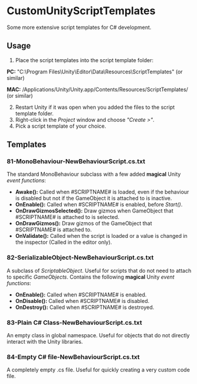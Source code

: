 # CustomUnityScriptTemplates
Some more extensive script templates for C# development.

## Usage
1. Place the script templates into the script template folder:

  **PC:** "C:\Program Files\Unity\Editor\Data\Resources\ScriptTemplates" (or similar)
  
  **MAC:** /Applications/Unity/Unity.app/Contents/Resources/ScriptTemplates/ (or similar)
  
2. Restart Unity if it was open when you added the files to the script template folder.
3. Right-click in the *Project* window and choose *"Create >"*.
4. Pick a script template of your choice.
  
## Templates
### 81-MonoBehaviour-NewBehaviourScript.cs.txt
The standard MonoBehaviour subclass with a few added **magical** Unity *event functions*:
-  **Awake():** Called when #SCRIPTNAME# is loaded, even if the behaviour is disabled but not if the GameObject it is attached to is inactive.
-  **OnEnable():** Called when #SCRIPTNAME# is enabled, before *Start()*.
-  **OnDrawGizmosSelected():** Draw gizmos when GameObject that #SCRIPTNAME# is attached to is selected.
-  **OnDrawGizmos():** Draw gizmos of the GameObject that #SCRIPTNAME# is attached to.
-  **OnValidate():** Called when the script is loaded or a value is changed in the inspector (Called in the editor only).


### 82-SerializableObject-NewBehaviourScript.cs.txt
A subclass of *ScriptableObject*. Useful for scripts that do not need to attach to specific *GameObjects*.
    Contains the following **magical** Unity *event functions*:
- **OnEnable():** Called when #SCRIPTNAME# is enabled.
- **OnDisable():** Called when #SCRIPTNAME# is disabled.
- **OnDestroy():** Called when #SCRIPTNAME# is destroyed.
 

### 83-Plain C# Class-NewBehaviourScript.cs.txt
An empty class in global namespace. Useful for objects that do not directly interact with the Unity libraries.

### 84-Empty C# file-NewBehaviourScript.cs.txt
A completely empty .cs file. Useful for quickly creating a very custom code file.
